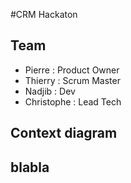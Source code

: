 #CRM Hackaton

## Team
* Pierre : Product Owner
* Thierry : Scrum Master
* Nadjib : Dev
* Christophe : Lead Tech

## Context diagram
## blabla
